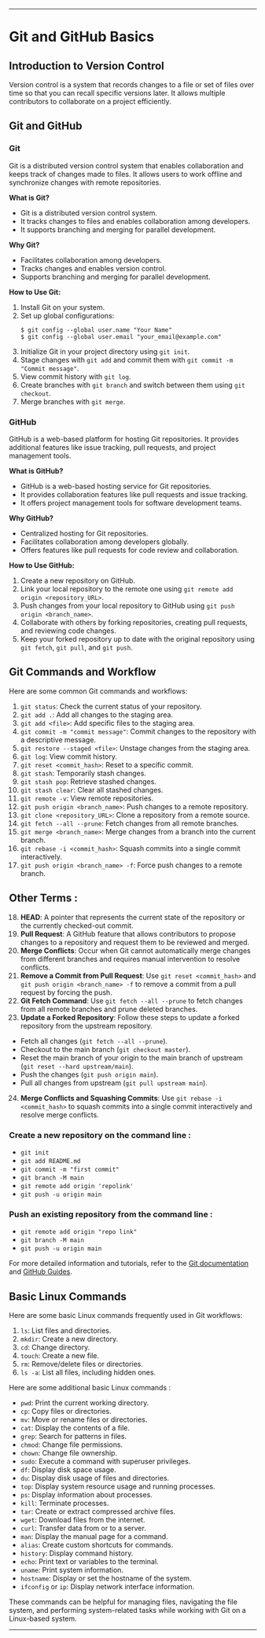 
---

# Git and GitHub Basics

## Introduction to Version Control

Version control is a system that records changes to a file or set of files over time so that you can recall specific versions later. It allows multiple contributors to collaborate on a project efficiently.

## Git and GitHub

### Git

Git is a distributed version control system that enables collaboration and keeps track of changes made to files. It allows users to work offline and synchronize changes with remote repositories.

**What is Git?**
- Git is a distributed version control system.
- It tracks changes to files and enables collaboration among developers.
- It supports branching and merging for parallel development.

**Why Git?**
- Facilitates collaboration among developers.
- Tracks changes and enables version control.
- Supports branching and merging for parallel development.

**How to Use Git:**
1. Install Git on your system.
2. Set up global configurations:
    ```
    $ git config --global user.name "Your Name"
    $ git config --global user.email "your_email@example.com"
    ```
3. Initialize Git in your project directory using `git init`.
4. Stage changes with `git add` and commit them with `git commit -m "Commit message"`.
5. View commit history with `git log`.
6. Create branches with `git branch` and switch between them using `git checkout`.
7. Merge branches with `git merge`.

### GitHub

GitHub is a web-based platform for hosting Git repositories. It provides additional features like issue tracking, pull requests, and project management tools.

**What is GitHub?**
- GitHub is a web-based hosting service for Git repositories.
- It provides collaboration features like pull requests and issue tracking.
- It offers project management tools for software development teams.

**Why GitHub?**
- Centralized hosting for Git repositories.
- Facilitates collaboration among developers globally.
- Offers features like pull requests for code review and collaboration.

**How to Use GitHub:**
1. Create a new repository on GitHub.
2. Link your local repository to the remote one using `git remote add origin <repository_URL>`.
3. Push changes from your local repository to GitHub using `git push origin <branch_name>`.
4. Collaborate with others by forking repositories, creating pull requests, and reviewing code changes.
5. Keep your forked repository up to date with the original repository using `git fetch`, `git pull`, and `git push`.

## Git Commands and Workflow

Here are some common Git commands and workflows:

1. `git status`: Check the current status of your repository.
2. `git add .`: Add all changes to the staging area.
3. `git add <file>`: Add specific files to the staging area.
4. `git commit -m "commit message"`: Commit changes to the repository with a descriptive message.
5. `git restore --staged <file>`: Unstage changes from the staging area.
6. `git log`: View commit history.
7. `git reset <commit_hash>`: Reset to a specific commit.
8. `git stash`: Temporarily stash changes.
9. `git stash pop`: Retrieve stashed changes.
10. `git stash clear`: Clear all stashed changes.
11. `git remote -v`: View remote repositories.
12. `git push origin <branch_name>`: Push changes to a remote repository.
13. `git clone <repository_URL>`: Clone a repository from a remote source.
14. `git fetch --all --prune`: Fetch changes from all remote branches.
15. `git merge <branch_name>`: Merge changes from a branch into the current branch.
16. `git rebase -i <commit_hash>`: Squash commits into a single commit interactively.
17. `git push origin <branch_name> -f`: Force push changes to a remote branch.

## Other Terms :

18. **HEAD**: A pointer that represents the current state of the repository or the currently checked-out commit.
19. **Pull Request**: A GitHub feature that allows contributors to propose changes to a repository and request them to be reviewed and merged.
20. **Merge Conflicts**: Occur when Git cannot automatically merge changes from different branches and requires manual intervention to resolve conflicts.
21. **Remove a Commit from Pull Request**: Use `git reset <commit_hash>` and `git push origin <branch_name> -f` to remove a commit from a pull request by forcing the push.
22. **Git Fetch Command**: Use `git fetch --all --prune` to fetch changes from all remote branches and prune deleted branches.
23. **Update a Forked Repository**: Follow these steps to update a forked repository from the upstream repository.

-  Fetch all changes (`git fetch --all --prune`).
-  Checkout to the main branch (`git checkout master`).
-  Reset the main branch of your origin to the main branch of upstream (`git reset --hard upstream/main`).
-  Push the changes (`git push origin main`).
-  Pull all changes from upstream (`git pull upstream main`).

24. **Merge Conflicts and Squashing Commits**: Use `git rebase -i <commit_hash>` to squash commits into a single commit interactively and resolve merge conflicts.

### Create a new repository on the command line :
- `git init`
- `git add README.md`
- `git commit -m "first commit"`
- `git branch -M main`
- `git remote add origin 'repolink'`
- `git push -u origin main`

### Push an existing repository from the command line :
- `git remote add origin "repo link"`
- `git branch -M main`
- `git push -u origin main`


For more detailed information and tutorials, refer to the [Git documentation](https://git-scm.com/doc) and [GitHub Guides](https://guides.github.com/).

## Basic Linux Commands

Here are some basic Linux commands frequently used in Git workflows:

1. `ls`: List files and directories.
2. `mkdir`: Create a new directory.
3. `cd`: Change directory.
4. `touch`: Create a new file.
5. `rm`: Remove/delete files or directories.
6. `ls -a`: List all files, including hidden ones.

Here are some additional basic Linux commands :
- `pwd`: Print the current working directory.
- `cp`: Copy files or directories.
- `mv`: Move or rename files or directories.
- `cat`: Display the contents of a file.
- `grep`: Search for patterns in files.
- `chmod`: Change file permissions.
- `chown`: Change file ownership.
- `sudo`: Execute a command with superuser privileges.
- `df`: Display disk space usage.
- `du`: Display disk usage of files and directories.
- `top`: Display system resource usage and running processes.
- `ps`: Display information about processes.
- `kill`: Terminate processes.
- `tar`: Create or extract compressed archive files.
- `wget`: Download files from the internet.
- `curl`: Transfer data from or to a server.
- `man`: Display the manual page for a command.
- `alias`: Create custom shortcuts for commands.
- `history`: Display command history.
- `echo`: Print text or variables to the terminal.
- `uname`: Print system information.
- `hostname`: Display or set the hostname of the system.
- `ifconfig` or `ip`: Display network interface information.

These commands can be helpful for managing files, navigating the file system, and performing system-related tasks while working with Git on a Linux-based system.

---
